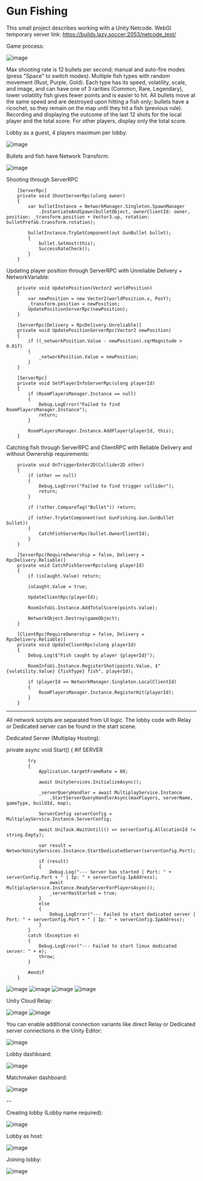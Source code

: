 # Gun Fishing

This small project describes working with a Unity Netcode.
WebGl temporary server link: https://builds.lazy.soccer:2053/netcode_test/

Game process:

![image](https://github.com/user-attachments/assets/600ad8a3-6953-4053-897f-4e065ec8be94)


Max shooting rate is 12 bullets per second; manual and auto-fire modes (press "Space" to switch modes).
Multiple fish types with random movement (Rust, Purple, Gold). Each type has its speed, volatility, scale, and image, and can have one of 3 rarities (Common, Rare, Legendary), lower volatility fish gives fewer points and is easier to hit.
All bullets move at the same speed and are destroyed upon hitting a fish only; bullets have a ricochet, so they remain on the map until they hit a fish (previous rule).
Recording and displaying the outcome of the last 12 shots for the local player and the total score. For other players, display only the total score.

Lobby as a guest, 4 players maximum per lobby:

![image](https://github.com/user-attachments/assets/b8286d22-f187-477e-a737-915b80da209e)


Bullets and fish have Network Transform.

![image](https://github.com/user-attachments/assets/36015edc-f51e-4ef6-950c-8b804b35d062)


Shooting through ServerRPC

        [ServerRpc]
        private void ShootServerRpc(ulong owner)
        {
            var bulletInstance = NetworkManager.Singleton.SpawnManager
                .InstantiateAndSpawn(bulletObject, ownerClientId: owner, position: _transform.position + Vector3.up, rotation: bulletPrefab.transform.rotation);
            
            bulletInstance.TryGetComponent(out GunBullet bullet);
            {
                bullet.SetHost(this);
                SuccessRateCheck();
            }
        }
        

Updating player position through ServerRPC with Unreliable Delivery + NetworkVariable<Vector2>:


        private void UpdatePosition(Vector2 worldPosition)
        {
            var newPosition = new Vector2(worldPosition.x, PosY);
            _transform.position = newPosition;
            UpdatePositionServerRpc(newPosition);
        }
        
        [ServerRpc(Delivery = RpcDelivery.Unreliable)]
        private void UpdatePositionServerRpc(Vector2 newPosition)
        {
            if ((_networkPosition.Value - newPosition).sqrMagnitude > 0.01f)
            {
                _networkPosition.Value = newPosition;
            }
        }
        
        [ServerRpc]
        private void SetPlayerInfoServerRpc(ulong playerId)
        {
            if (RoomPlayersManager.Instance == null)
            {
                Debug.LogError("Failed to find RoomPlayersManager.Instance");
                return;
            }
            
            RoomPlayersManager.Instance.AddPlayer(playerId, this);
        }



Catching fish through ServerRPC and ClientRPC with Reliable Delivery and without Ownership requirements:


        private void OnTriggerEnter2D(Collider2D other)
        {
            if (other == null)
            {
                Debug.LogError("Failed to find trigger collider");
                return;
            }
            
            if (!other.CompareTag("Bullet")) return;

            if (other.TryGetComponent(out GunFishing.Gun.GunBullet bullet))
            {
                CatchFishServerRpc(bullet.OwnerClientId);
            }
        }

        [ServerRpc(RequireOwnership = false, Delivery = RpcDelivery.Reliable)]
        private void CatchFishServerRpc(ulong playerId)
        {
            if (isCaught.Value) return;
            
            isCaught.Value = true;
            
            UpdateClientRpc(playerId);
            
            RoomInfoUi.Instance.AddTotalScore(points.Value);

            NetworkObject.Destroy(gameObject);
        }

        [ClientRpc(RequireOwnership = false, Delivery = RpcDelivery.Reliable)]
        private void UpdateClientRpc(ulong playerId)
        {
            Debug.Log($"Fish caught by player {playerId}");

            RoomInfoUi.Instance.RegisterShot(points.Value, $"{volatility.Value} {fishType} fish", playerId);
            
            if (playerId == NetworkManager.Singleton.LocalClientId)
            {
                RoomPlayersManager.Instance.RegisterHit(playerId);
            }
        }

---

All network scripts are separated from UI logic. The lobby code with Relay or Dedicated server can be found in the start scene.

Dedicated Server (Multiplay Hosting):

private async void Start()
        {
            #if SERVER
            
            try
            {
                Application.targetFrameRate = 60;

                await UnityServices.InitializeAsync();
                    
                _serverQueryHandler = await MultiplayService.Instance
                    .StartServerQueryHandlerAsync(maxPlayers, serverName, gameType, buildId, map);

                ServerConfig serverConfig = MultiplayService.Instance.ServerConfig;
                
                await UniTask.WaitUntil(() => serverConfig.AllocationId != string.Empty);

                var result = NetworkUnityServices.Instance.StartDedicatedServer(serverConfig.Port);

                if (result)
                {
                    Debug.Log("--- Server has started | Port: " + serverConfig.Port + " | Ip: " + serverConfig.IpAddress);
                    await MultiplayService.Instance.ReadyServerForPlayersAsync();
                    _serverHasStarted = true;
                }
                else
                {
                    Debug.LogError("--- Failed to start dedicated server | Port: " + serverConfig.Port + " | Ip: " + serverConfig.IpAddress);
                }
            }
            catch (Exception e)
            {
                Debug.LogError("--- Failed to start linux dedicated server: " + e);
                throw;
            }
            
            #endif
        }
        
![image](https://github.com/user-attachments/assets/09a3d4ee-194d-4085-b790-50dc956c0ce5)
![image](https://github.com/user-attachments/assets/07edde31-860e-441e-9aaa-09fa81161dba)
![image](https://github.com/user-attachments/assets/7d9a11ce-e6c7-4637-b93e-569c771419db)
![image](https://github.com/user-attachments/assets/092fbd4a-b57a-42df-8e1f-4a7e8902af54)


Unity Cloud Relay:

![image](https://github.com/user-attachments/assets/07724f41-de61-409a-9e2e-3df765d03d4f)
![image](https://github.com/user-attachments/assets/156db46c-31aa-4183-ae77-f146b5011a0b)


You can enable additional connection variants like direct Relay or Dedicated server connections in the Unity Editor:

![image](https://github.com/user-attachments/assets/ef6bf5c7-043e-46ed-8c67-d469632606a1)


Lobby dashboard:

![image](https://github.com/user-attachments/assets/a3d55fa1-42c1-4b9f-adf7-05d4769b054b)


Matchmaker dashboard:

![image](https://github.com/user-attachments/assets/2a57cd93-70de-4df9-b6cd-233b6888e0e6)


--


Creating lobby (Lobby name required):

![image](https://github.com/user-attachments/assets/f3078958-a3de-4e55-bf92-25e15209361d)


Lobby as host:

![image](https://github.com/user-attachments/assets/f002655e-f57b-4e66-bc96-b0f08f0e8571)

Joining lobby:

![image](https://github.com/user-attachments/assets/e3da7bec-d51b-41fa-b84e-e71481e636ad)


